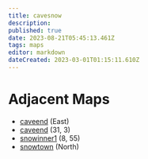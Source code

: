 ```yaml
---
title: cavesnow
description: 
published: true
date: 2023-08-21T05:45:13.461Z
tags: maps
editor: markdown
dateCreated: 2023-03-01T01:15:11.610Z
---
```


# Adjacent Maps
 * [caveend](/maps/caveend) (East)
 * [caveend](/maps/caveend) (31, 3)
 * [snowinner1](/maps/snowinner1) (8, 55)
 * [snowtown](/maps/snowtown) (North)
